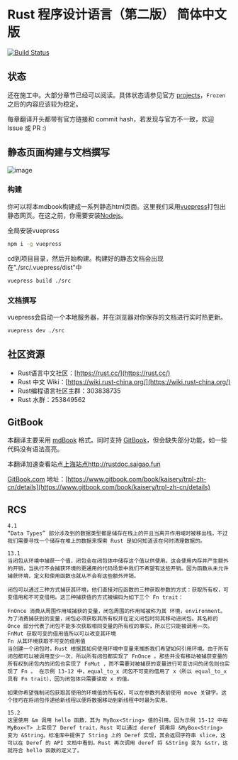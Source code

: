 # Rust 程序设计语言（第二版） 简体中文版

[![Build Status](https://travis-ci.org/KaiserY/trpl-zh-cn.svg?branch=master)](https://travis-ci.org/KaiserY/trpl-zh-cn)

## 状态

还在施工中。大部分章节已经可以阅读。具体状态请参见官方 [projects](https://github.com/rust-lang/book/projects/1)，`Frozen` 之后的内容应该较为稳定。

每章翻译开头都带有官方链接和 commit hash，若发现与官方不一致，欢迎 Issue 或 PR :)

## 静态页面构建与文档撰写

![image](/vuepress_page.png)

### 构建

你可以将本mdbook构建成一系列静态html页面。这里我们采用[vuepress](https://vuepress.vuejs.org/zh/)打包出静态网页。在这之前，你需要安装[Nodejs](https://nodejs.org/zh-cn/)。

全局安装vuepress

``` bash
npm i -g vuepress 
```

cd到项目目录，然后开始构建。构建好的静态文档会出现在"./src/.vuepress/dist"中

```bash
vuepress build ./src
```

### 文档撰写

vuepress会启动一个本地服务器，并在浏览器对你保存的文档进行实时热更新。

```bash
vuepress dev ./src
```

## 社区资源

- Rust语言中文社区：[https://rust.cc/](https://rust.cc/)
- Rust 中文 Wiki：[https://wiki.rust-china.org/](https://wiki.rust-china.org/)
- Rust编程语言社区主群：303838735
- Rust 水群：253849562

## GitBook

本翻译主要采用 [mdBook](https://github.com/rust-lang-nursery/mdBook) 格式。同时支持 [GitBook](https://github.com/GitbookIO/gitbook)，但会缺失部分功能，如一些代码没有语法高亮。

本翻译加速查看站点[上海站点http://rustdoc.saigao.fun](http://rustdoc.saigao.fun)

[GitBook.com](https://www.gitbook.com/) 地址：[https://www.gitbook.com/book/kaisery/trpl-zh-cn/details](https://www.gitbook.com/book/kaisery/trpl-zh-cn/details)








## RCS
```
4.1
“Data Types” 部分涉及到的数据类型都是储存在栈上的并且当离开作用域时被移出栈，不过我们需要寻找一个储存在堆上的数据来探索 Rust 是如何知道该在何时清理数据的。

13.1
当闭包从环境中捕获一个值，闭包会在闭包体中储存这个值以供使用。这会使用内存并产生额外的开销，当执行不会捕获环境的更通用的代码场景中我们不希望有这些开销。因为函数从未允许捕获环境，定义和使用函数也就从不会有这些额外开销。

闭包可以通过三种方式捕获其环境，他们直接对应函数的三种获取参数的方式：获取所有权，可变借用和不可变借用。这三种捕获值的方式被编码为如下三个 Fn trait：

FnOnce 消费从周围作用域捕获的变量，闭包周围的作用域被称为其 环境，environment。为了消费捕获到的变量，闭包必须获取其所有权并在定义闭包时将其移动进闭包。其名称的 Once 部分代表了闭包不能多次获取相同变量的所有权的事实，所以它只能被调用一次。
FnMut 获取可变的借用值所以可以改变其环境
Fn 从其环境获取不可变的借用值
当创建一个闭包时，Rust 根据其如何使用环境中变量来推断我们希望如何引用环境。由于所有闭包都可以被调用至少一次，所以所有闭包都实现了 FnOnce 。那些并没有移动被捕获变量的所有权到闭包内的闭包也实现了 FnMut ，而不需要对被捕获的变量进行可变访问的闭包则也实现了 Fn 。 在示例 13-12 中，equal_to_x 闭包不可变的借用了 x（所以 equal_to_x 具有 Fn trait），因为闭包体只需要读取 x 的值。

如果你希望强制闭包获取其使用的环境值的所有权，可以在参数列表前使用 move 关键字。这个技巧在将闭包传递给新线程以便将数据移动到新线程中时最为实用。

15.2
这里使用 &m 调用 hello 函数，其为 MyBox<String> 值的引用。因为示例 15-12 中在 MyBox<T> 上实现了 Deref trait，Rust 可以通过 deref 调用将 &MyBox<String> 变为 &String。标准库中提供了 String 上的 Deref 实现，其会返回字符串 slice，这可以在 Deref 的 API 文档中看到。Rust 再次调用 deref 将 &String 变为 &str，这就符合 hello 函数的定义了。




```
